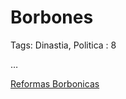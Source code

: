 # Borbones

Tags: Dinastia, Politica
: 8

…

[Reformas Borbonicas](Borbones%20c793afe2723a48e78670940ad8fc7ab8/Reformas%20Borbonicas%20931051074b1f41f5bc98a76d087ed5ac.md)